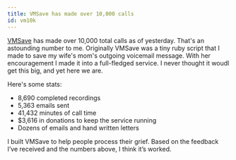 ```yaml
---
title: VMSave has made over 10,000 calls
id: vm10k
---
```


[VMSave](https://vmsave.petekeen.net) has made over 10,000 total calls as of yesterday.
That's an astounding number to me.
Originally VMSave was a tiny ruby script that I made to save my wife's mom's outgoing voicemail message. With her encouragement I made it into a full-fledged service. I never thought it woudl get this big, and yet here we are.

Here's some stats:

* 8,690 completed recordings
* 5,363 emails sent
* 41,432 minutes of call time
* $3,616 in donations to keep the service running
* Dozens of emails and hand written letters

I built VMSave to help people process their grief. Based on the feedback I’ve received and the numbers above, I think it’s worked.
